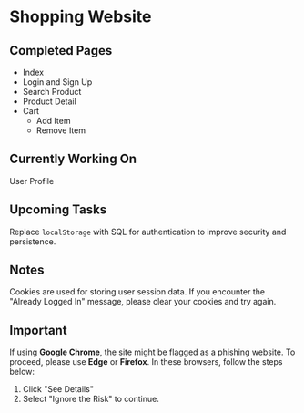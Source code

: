 <!DOCTYPE html>
<html lang="en">
<head>
   
</head>
<body>
  <h1>Shopping Website</h1>

  <h2>Completed Pages</h2>
  <ul>
    <li>Index</li>
    <li>Login and Sign Up</li>
    <li>Search Product</li>
    <li>Product Detail</li>
    <li>Cart
      <ul>
        <li>Add Item</li>
        <li>Remove Item</li>
      </ul>
    </li>
  </ul>

  <h2>Currently Working On</h2>
  <p>User Profile</p>

  <h2>Upcoming Tasks</h2>
  <p>Replace <code>localStorage</code> with SQL for authentication to improve security and persistence.</p>

  <h2>Notes</h2>
  <p>Cookies are used for storing user session data. If you encounter the "Already Logged In" message, please clear your cookies and try again.</p>

  <h2>Important</h2>
  <p>If using <strong>Google Chrome</strong>, the site might be flagged as a phishing website. To proceed, please use <strong>Edge</strong> or <strong>Firefox</strong>. In these browsers, follow the steps below:</p>
  <ol>
    <li>Click "See Details"</li>
    <li>Select "Ignore the Risk" to continue.</li>
  </ol>
</body>
</html>
